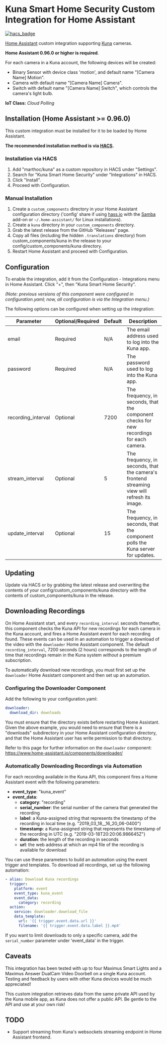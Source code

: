 # Kuna Smart Home Security Custom Integration for Home Assistant

[![hacs_badge](https://img.shields.io/badge/HACS-Custom-orange.svg)](https://github.com/custom-components/hacs)

[Home Assistant](https://home-assistant.io/) custom integration supporting [Kuna](www.getkuna.com) cameras.

**Home Assistant 0.96.0 or higher is required**.

For each camera in a Kuna account, the following devices will be created:

- Binary Sensor with device class 'motion', and default name "[Camera Name] Motion".
- Camera with default name "[Camera Name] Camera".
- Switch with default name "[Camera Name] Switch", which controls the camera's light bulb.

**IoT Class:** _Cloud Polling_

## Installation (Home Assistant >= 0.96.0)
This custom integration must be installed for it to be loaded by Home Assistant. 

**The recommended installation method is via [HACS](https://hacs.xyz).**

### Installation via HACS

1. Add "marthoc/kuna" as a custom repository in HACS under "Settings".
2. Search for "Kuna Smart Home Security" under "Integrations" in HACS.
3. Click "Install".
4. Proceed with Configuration.

### Manual Installation

1. Create a `custom_components` directory in your Home Assistant configuration directory ('config' share if using [hass.io](https://home-assistant.io/hassio/) with the [Samba](https://home-assistant.io/addons/samba/) add-on or `~/.home-assistant/` for Linux installations).
2. Create a `kuna` directory in your `custom_components` directory.
3. Grab the latest release from the GitHub "Releases" page.
4. Copy all files (including the hidden `.translations` directory) from custom_components/kuna in the release to your config/custom_components/kuna directory.
5. Restart Home Assistant and proceed with Configuration.

## Configuration

To enable the integration, add it from the Configuration - Integrations menu in Home Assistant. Click "+", then "Kuna Smart Home Security".

_(Note: previous versions of this component were configured in configuration.yaml; now, all configuration is via the Integration menu.)_

The following options can be configured when setting up the integration:

| Parameter | Optional/Required | Default | Description |
|------------------|-------------------|---------|-------------|
| email            | Required          | N/A     | The email address used to log into the Kuna app. |
| password         | Required          | N/A     | The password used to log into the Kuna app. |
| recording_interval | Optional        | 7200    | The frequency, in seconds, that the component checks for new recordings for each camera. |
| stream_interval  | Optional          | 5       | The frequency, in seconds, that the camera's frontend streaming view will refresh its image. |
| update_interval  | Optional          | 15      | The frequency, in seconds, that the component polls the Kuna server for updates. |

## Updating

Update via HACS or by grabbing the latest release and overwriting the contents of your config/custom_components/kuna directory with the contents of custom_components/kuna in the release.

## Downloading Recordings

On Home Assistant start, and every `recording_interval` seconds thereafter, this component checks the Kuna API for new recordings for each camera in the Kuna account, and fires a Home Assistant event for each recording found. These events can be used in an automation to trigger a download of the video with the `downloader` Home Assistant component. The default `recording_interval`, 7200 seconds (2 hours) corresponds to the length of time that recordings remain in the Kuna system _without_ a premium subscription.

To automatically download new recordings, you must first set up the `downloader` Home Assistant component and then set up an automation.

### Configuring the Downloader Component

Add the following to your configuration.yaml:

```yaml
downloader:
  download_dir: downloads
```
You must ensure that the directory exists before restarting Home Assistant. Given the above example, you would need to ensure that there is a "downloads" subdirectory in your Home Assistant configuration directory, and that the Home Assistant user has write permission to that directory.

Refer to this page for further information on the `downloader` component: https://www.home-assistant.io/components/downloader/

### Automatically Downloading Recordings via Automation

For each recording available in the Kuna API, this component fires a Home Assistant event with the following parameters:

- **event_type**: "kuna_event"   
- **event_data**:
  - **category**: "recording"
  - **serial_number**: the serial number of the camera that generated the recording
  - **label**: a Kuna-assigned string that represents the timestamp of the recording in local time (e.g. "2019_03_18__16_20_06-0400")
  - **timestamp**: a Kuna-assigned string that represents the timestamp of the recording in UTC (e.g. "2019-03-18T20:20:06.986645Z")
  - **duration**: the length of the recording in seconds
  - **url**: the web address at which an mp4 file of the recording is available for download

You can use these parameters to build an automation using the event trigger and templates. To download all recordings, set up the following automation:

```yaml
- alias: Download Kuna recordings
  trigger:
    platform: event
    event_type: kuna_event
    event_data:
      category: recording
  action:
    service: downloader.download_file
    data_template:
      url: '{{ trigger.event.data.url }}'
      filename: '{{ trigger.event.data.label }}.mp4'
```

If you want to limit downloads to only a specific camera, add the `serial_number` parameter under 'event_data' in the trigger.

## Caveats

This integration has been tested with up to four Maximus Smart Lights and a Maximus Answer DualCam Video Doorbell on a single Kuna account. Testing and feedback by users with other Kuna devices would be much appreciated!

This custom integration retrieves data from the same private API used by the Kuna mobile app, as Kuna does not offer a public API. Be gentle to the API and use at your own risk!

## TODO

- Support streaming from Kuna's websockets streaming endpoint in Home Assistant frontend.
